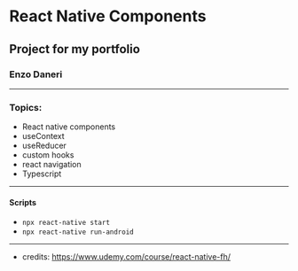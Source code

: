 # React Native Components
## Project for my portfolio
### Enzo Daneri

---
### Topics:
- React native components
- useContext
- useReducer
- custom hooks
- react navigation
- Typescript
---
#### Scripts
- `npx react-native start`
- `npx react-native run-android`

---
- credits: https://www.udemy.com/course/react-native-fh/